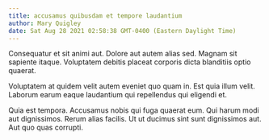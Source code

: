 ```yaml
---
title: accusamus quibusdam et tempore laudantium
author: Mary Quigley
date: Sat Aug 28 2021 02:58:38 GMT-0400 (Eastern Daylight Time)
---
```

Consequatur et sit animi aut. Dolore aut autem alias sed. Magnam sit sapiente itaque. Voluptatem debitis placeat corporis dicta blanditiis optio quaerat.

 Voluptatem at quidem velit autem eveniet quo quam in. Est quia illum velit. Laborum earum eaque laudantium qui repellendus qui eligendi et.

 Quia est tempora. Accusamus nobis qui fuga quaerat eum. Qui harum modi aut dignissimos. Rerum alias facilis. Ut ut ducimus sint sunt dignissimos aut. Aut quo quas corrupti.